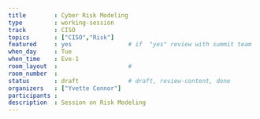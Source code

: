 ```yaml
---
title        : Cyber Risk Modeling
type         : working-session
track        : CISO
topics       : ["CISO","Risk"]
featured     : yes                # if  "yes" review with summit team
when_day     : Tue
when_time    : Eve-1
room_layout  :                    #
room_number  :
status       : draft              # draft, review-content, done
organizers   : ["Yvette Connor"]
participants :
description  : Session on Risk Modeling
---
```


<!--(add intro)

## Why

## What

## Outcomes

## Who

## References-->
